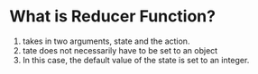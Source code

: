 # What is Reducer Function?
1. takes in two arguments, state and the action.
2. tate does not necessarily have to be set to an object
3. In this case, the default value of the state is set to an integer.